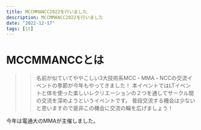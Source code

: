 ```yaml
---
title: MCCMMANCC2022を行いました
description: MCCMMANCC2022を行いました
date: "2022-12-17"
tags: [lt]
---
```


# MCCMMANCCとは

>> 名前が似ていてややこしい3大技術系MCC・MMA・NCCの交流イベントの季節が今年もやってきました！ 本イベントではLTイベントと体を使った楽しいレクリエーションの２つを通してサークル間の交流を深めようというイベントです。 普段交流する機会は少ないと思いますので是非この機会に交流の輪を広げましょう！

今年は電通大のMMAが主催しました。

